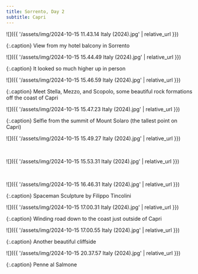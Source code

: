 ```yaml
---
title: Sorrento, Day 2
subtitle: Capri
---
```


![]({{ '/assets/img/2024-10-15 11.43.14 Italy (2024).jpg' | relative_url }})

{:.caption}
View from my hotel balcony in Sorrento

![]({{ '/assets/img/2024-10-15 15.44.49 Italy (2024).jpg' | relative_url }})

{:.caption}
It looked so much higher up in person

![]({{ '/assets/img/2024-10-15 15.46.59 Italy (2024).jpg' | relative_url }})

{:.caption}
Meet Stella, Mezzo, and Scopolo, some beautiful rock formations off the coast of Capri

![]({{ '/assets/img/2024-10-15 15.47.23 Italy (2024).jpg' | relative_url }})

{:.caption}
Selfie from the summit of Mount Solaro (the tallest point on Capri)

![]({{ '/assets/img/2024-10-15 15.49.27 Italy (2024).jpg' | relative_url }})

<br>

![]({{ '/assets/img/2024-10-15 15.53.31 Italy (2024).jpg' | relative_url }})

<br>

![]({{ '/assets/img/2024-10-15 16.46.31 Italy (2024).jpg' | relative_url }})

{:.caption}
Spaceman Sculpture by Filippo Tincolini

![]({{ '/assets/img/2024-10-15 17.00.31 Italy (2024).jpg' | relative_url }})

{:.caption}
Winding road down to the coast just outside of Capri

![]({{ '/assets/img/2024-10-15 17.00.55 Italy (2024).jpg' | relative_url }})

{:.caption}
Another beautiful cliffside

![]({{ '/assets/img/2024-10-15 20.37.57 Italy (2024).jpg' | relative_url }})

{:.caption}
Penne al Salmone